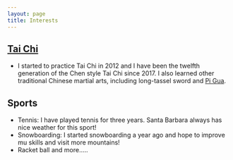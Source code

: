 ```yaml
---
layout: page
title: Interests
---
```


## [Tai Chi](https://en.wikipedia.org/wiki/Tai_chi)
* I started to practice Tai Chi in 2012 and I have been the twelfth generation of the Chen style Tai Chi since 2017. I also learned other traditional Chinese martial arts, including long-tassel sword and [Pi Gua](https://en.wikipedia.org/wiki/Piguaquan).

## Sports
* Tennis: I have played tennis for three years. Santa Barbara always has nice weather for this sport!
* Snowboarding: I started snowboarding a year ago and hope to improve mu skills and visit more mountains!
* Racket ball and more.....
